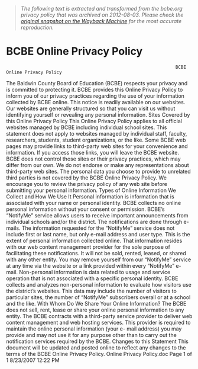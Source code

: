 > *The following text is extracted and transformed from the bcbe.org privacy policy that was archived on 2012-08-03. Please check the [original snapshot on the Wayback Machine](https://web.archive.org/web/20120803063520id_/http%3A//images.pcmac.org/Uploads/BaldwinCounty/BaldwinCounty/Divisions/DocumentsSubCategories/Documents/Online%2520Privacy%2520Policy.pdf) for the most accurate reproduction.*

# BCBE Online Privacy Policy

                                                                    BCBE Online Privacy Policy
The Baldwin County Board of Education (BCBE) respects your privacy and is committed to
protecting it. BCBE provides this Online Privacy Policy to inform you of our privacy practices
regarding the use of your information collected by BCBE online. This notice is readily available
on our websites. Our websites are generally structured so that you can visit us without
identifying yourself or revealing any personal information.
Sites Covered by this Online Privacy Policy
This Online Privacy Policy applies to all official websites managed by BCBE including
individual school sites. This statement does not apply to websites managed by individual staff,
faculty, researchers, students, student organizations, or the like.
Some BCBE web pages may provide links to third-party web sites for your convenience and
information. If you access those links, you will leave the BCBE website. BCBE does not control
those sites or their privacy practices, which may differ from our own. We do not endorse or make
any representations about third-party web sites. The personal data you choose to provide to
unrelated third parties is not covered by the BCBE Online Privacy Policy. We encourage you to
review the privacy policy of any web site before submitting your personal information.
Types of Online Information We Collect and How We Use It
Personal information is information that is associated with your name or personal identity. BCBE
collects no online personal information without your consent or permission. BCBE’s “NotifyMe”
service allows users to receive important announcements from individual schools and/or the
district. The notifications are done through e-mails. The information requested for the
“NotifyMe” service does not include first or last name, but only e-mail address and user type.
This is the extent of personal information collected online. That information resides with our web
content management provider for the sole purpose of facilitating these notifications. It will not be
sold, rented, leased, or shared with any other entity. You may remove yourself from our
“NotifyMe” service at any time via the website or a link provided within every “NotifyMe” e-
mail.
Non-personal information is data related to usage and service operation that is not associated with
a specific personal identity. BCBE collects and analyzes non-personal information to evaluate
how visitors use the district’s websites. This data may include the number of visitors to particular
sites, the number of “NotifyMe” subscribers overall or at a school and the like.
With Whom Do We Share Your Online Information?
The BCBE does not sell, rent, lease or share your online personal information to any entity. The
BCBE contracts with a third-party service provider to deliver web content management and web
hosting services. This provider is required to maintain the online personal information (your e-
mail address) you may provide and may not use it for any purpose other than to carry out the
notification services required by the BCBE.
Changes to this Statement
This document will be updated and posted online to reflect any changes to the terms of the BCBE
Online Privacy Policy.
Online Privacy Policy.doc                    Page 1 of 1                     8/23/2007 12:22 PM
